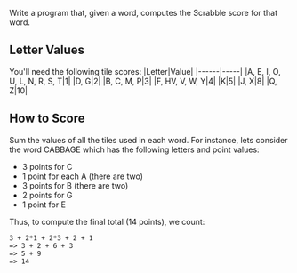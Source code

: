 Write a program that, given a word, computes the Scrabble score for that word.

## Letter Values
You'll need the following tile scores:
|Letter|Value|
|------|-----|
|A, E, I, O, U, L, N, R, S, T|1|
|D, G|2|
|B, C, M, P|3|
|F, HV, V, W, Y|4|
|K|5|
|J, X|8|
|Q, Z|10|

## How to Score
Sum the values of all the tiles used in each word. For instance, lets consider the word CABBAGE which has the following letters and point values:

- 3 points for C
- 1 point for each A (there are two)
- 3 points for B (there are two)
- 2 points for G
- 1 point for E

Thus, to compute the final total (14 points), we count:
```
3 + 2*1 + 2*3 + 2 + 1
=> 3 + 2 + 6 + 3
=> 5 + 9
=> 14
```
